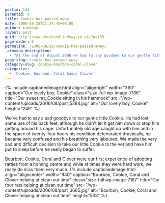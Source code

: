 ```yaml
---
postid: 133
parentid: 0
title: Cookie has passed away
date: 2006-08-28T21:27:45+00:00
author: Lindsay
layout: post
guid: http://www.derekandlindsay.co.uk/?p=133
page-order: 0
permalink: /2006/08/28/cookie-has-passed-away/
_aioseop_description:
  - "At the end of August 2006 we had to say goodbye to our gentle little Cookie.  He had lost some use of his back feet, although he didn't let it get him down or stop him getting around his cage."
page-slug: cookie-has-passed-away
category-slug: cookie-bourbon-coral-clover
categories:
  - 'Cookie, Bourbon, Coral &amp; Clover'
---
```

{% include captionedimage.html align="alignright" width="390" caption="Our lovely boy, Cookie" class="size-full wp-image-7186" title="Our sweet rat, Cookie sitting in his hammock" src="/wp-content/uploads/2006/08/post_5284.jpg" alt="Our lovely boy, Cookie" height="249" %} 

We've had to say a sad goodbye to our gentle little Cookie. He had lost some use of his back feet, although he didn't let it get him down or stop him getting around his cage. Unfortunately old age caught up with him and in the space of twenty-four hours his condition deteriorated drastically, he became very confused and his breathing very laboured. We made the very sad and difficult decision to take our little Cookie to the vet and have him put to sleep before he really began to suffer.

Bourbon, Cookie, Coral and Clover were our first experience of adopting ratties from a homing centre and while at times they were hard work, we really do miss them very much. {% include captionedimage.html align="aligncenter" width="940" caption="Bourbon, Cookie, Coral and Clover helping at clean out time" class="size-full wp-image-7187" title="Our four rats helping at clean out time" src="/wp-content/uploads/2006/08/post_3665.jpg" alt="Bourbon, Cookie, Coral and Clover helping at clean out time" height="533" %}